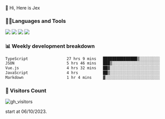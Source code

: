  👋 Hi, Here is Jex

 

### 🧑‍💻Languages and Tools

<code><a href="https://react.dev"><img src="https://api.iconify.design/logos:react.svg" /></a></code>
<code><a href="https://github.com/vuejs/core"><img src="https://api.iconify.design/logos:vue.svg" /></a></code> 
<code><a href="https://github.com/microsoft/TypeScript"><img src="https://api.iconify.design/logos:typescript-icon.svg" /></a></code>
<code><a href="https://threejs.org/"><img src="https://api.iconify.design/logos:threejs.svg" /></a></code>

### 📊 Weekly development breakdown

<!--START_SECTION:waka-->

```txt
TypeScript                 27 hrs 9 mins   ███████████████▒░░░░░░░░░   61.53 %
JSON                       5 hrs 46 mins   ███▒░░░░░░░░░░░░░░░░░░░░░   13.10 %
Vue.js                     4 hrs 32 mins   ██▓░░░░░░░░░░░░░░░░░░░░░░   10.28 %
JavaScript                 4 hrs           ██▒░░░░░░░░░░░░░░░░░░░░░░   09.10 %
Markdown                   1 hr 4 mins     ▓░░░░░░░░░░░░░░░░░░░░░░░░   02.42 %
```

<!--END_SECTION:waka-->


### 👀 Visitors Count

![gh_visitors](https://profile-counter.glitch.me/jexlau/count.svg)

start at 06/10/2023.
